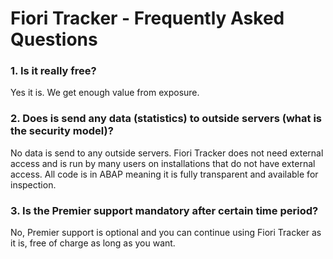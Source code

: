 # Fiori Tracker - Frequently Asked Questions

### 1. Is it really free?

Yes it is. We get enough value from exposure.

### 2. Does is send any data (statistics) to outside servers (what is the security model)?

No data is send to any outside servers. Fiori Tracker does not need external access and is run by many users on installations that do not have external access.  All code is in ABAP meaning it is fully transparent and available for inspection.

### 3. Is the Premier support mandatory after certain time period?

No, Premier support is optional and you can continue using Fiori Tracker as it is, free of charge as long as you want.



